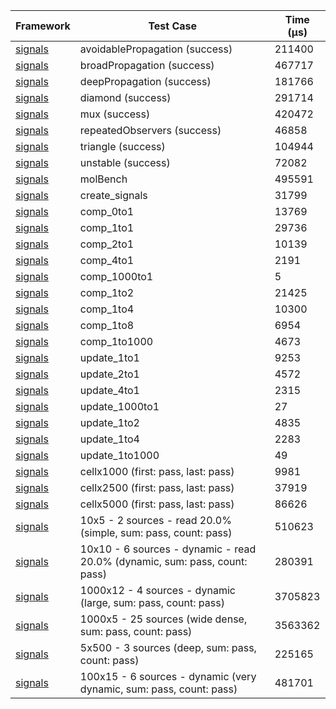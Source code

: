 | Framework | Test Case | Time (μs) |
| --- | --- | --- |
| [signals](https://github.com/rodydavis/signals.dart) | avoidablePropagation (success) | 211400 |
| [signals](https://github.com/rodydavis/signals.dart) | broadPropagation (success) | 467717 |
| [signals](https://github.com/rodydavis/signals.dart) | deepPropagation (success) | 181766 |
| [signals](https://github.com/rodydavis/signals.dart) | diamond (success) | 291714 |
| [signals](https://github.com/rodydavis/signals.dart) | mux (success) | 420472 |
| [signals](https://github.com/rodydavis/signals.dart) | repeatedObservers (success) | 46858 |
| [signals](https://github.com/rodydavis/signals.dart) | triangle (success) | 104944 |
| [signals](https://github.com/rodydavis/signals.dart) | unstable (success) | 72082 |
| [signals](https://github.com/rodydavis/signals.dart) | molBench | 495591 |
| [signals](https://github.com/rodydavis/signals.dart) | create_signals | 31799 |
| [signals](https://github.com/rodydavis/signals.dart) | comp_0to1 | 13769 |
| [signals](https://github.com/rodydavis/signals.dart) | comp_1to1 | 29736 |
| [signals](https://github.com/rodydavis/signals.dart) | comp_2to1 | 10139 |
| [signals](https://github.com/rodydavis/signals.dart) | comp_4to1 | 2191 |
| [signals](https://github.com/rodydavis/signals.dart) | comp_1000to1 | 5 |
| [signals](https://github.com/rodydavis/signals.dart) | comp_1to2 | 21425 |
| [signals](https://github.com/rodydavis/signals.dart) | comp_1to4 | 10300 |
| [signals](https://github.com/rodydavis/signals.dart) | comp_1to8 | 6954 |
| [signals](https://github.com/rodydavis/signals.dart) | comp_1to1000 | 4673 |
| [signals](https://github.com/rodydavis/signals.dart) | update_1to1 | 9253 |
| [signals](https://github.com/rodydavis/signals.dart) | update_2to1 | 4572 |
| [signals](https://github.com/rodydavis/signals.dart) | update_4to1 | 2315 |
| [signals](https://github.com/rodydavis/signals.dart) | update_1000to1 | 27 |
| [signals](https://github.com/rodydavis/signals.dart) | update_1to2 | 4835 |
| [signals](https://github.com/rodydavis/signals.dart) | update_1to4 | 2283 |
| [signals](https://github.com/rodydavis/signals.dart) | update_1to1000 | 49 |
| [signals](https://github.com/rodydavis/signals.dart) | cellx1000 (first: pass, last: pass) | 9981 |
| [signals](https://github.com/rodydavis/signals.dart) | cellx2500 (first: pass, last: pass) | 37919 |
| [signals](https://github.com/rodydavis/signals.dart) | cellx5000 (first: pass, last: pass) | 86626 |
| [signals](https://github.com/rodydavis/signals.dart) | 10x5 - 2 sources - read 20.0% (simple, sum: pass, count: pass) | 510623 |
| [signals](https://github.com/rodydavis/signals.dart) | 10x10 - 6 sources - dynamic - read 20.0% (dynamic, sum: pass, count: pass) | 280391 |
| [signals](https://github.com/rodydavis/signals.dart) | 1000x12 - 4 sources - dynamic (large, sum: pass, count: pass) | 3705823 |
| [signals](https://github.com/rodydavis/signals.dart) | 1000x5 - 25 sources (wide dense, sum: pass, count: pass) | 3563362 |
| [signals](https://github.com/rodydavis/signals.dart) | 5x500 - 3 sources (deep, sum: pass, count: pass) | 225165 |
| [signals](https://github.com/rodydavis/signals.dart) | 100x15 - 6 sources - dynamic (very dynamic, sum: pass, count: pass) | 481701 |
